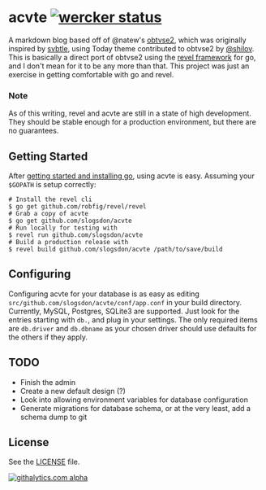 # acvte [![wercker status](https://app.wercker.com/status/190ae2749b05de7d4b99f5a2a205fd39 "wercker status")](https://app.wercker.com/project/bykey/190ae2749b05de7d4b99f5a2a205fd39)

A markdown blog based off of @natew's 
[obtvse2](https://github.com/natew/obtvse2), which was originally 
inspired by [svbtle](https://svbtle.com), using Today theme contributed to 
obtvse2 by [@shilov](https://github.com/shilov). This is basically a direct 
port of obtvse2 using the [revel framework](http://robfig.github.io/revel/) 
for go, and I don't mean for it to be any more than that. This project was 
just an exercise in getting comfortable with go and revel.

### Note

As of this writing, revel and acvte are still in a state of high development. 
They should be stable enough for a production environment, but there are 
no guarantees.

## Getting Started

After [getting started and installing go](http://golang.org/doc/install), 
using acvte is easy. Assuming your `$GOPATH` is setup correctly:

    # Install the revel cli
    $ go get github.com/robfig/revel/revel
    # Grab a copy of acvte
    $ go get github.com/slogsdon/acvte    
    # Run locally for testing with
    $ revel run github.com/slogsdon/acvte
    # Build a production release with
    $ revel build github.com/slogsdon/acvte /path/to/save/build
    
## Configuring
        
Configuring acvte for your database is as easy as editing 
`src/github.com/slogsdon/acvte/conf/app.conf` in your build directory. 
Currently, MySQL, Postgres, SQLite3 are supported. Just look for the entries 
starting with `db.`, and plug in your settings. The only required items are 
`db.driver` and `db.dbname` as your chosen driver should use defaults for 
the others if they apply.

## TODO

- Finish the admin
- Create a new default design (?)
- Look into allowing environment variables for database configuration
- Generate migrations for database schema, or at the very least, add a schema dump to git

## License

See the [LICENSE](https://github.com/slogsdon/acvte/blob/master/LICENSE) file.


[![githalytics.com alpha](https://cruel-carlota.pagodabox.com/77743a512302446b1bebcee204350425 "githalytics.com")](http://githalytics.com/slogsdon/acvte)
